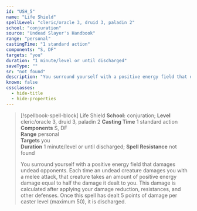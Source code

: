 ```yaml
---
id: "USH_5"
name: "Life Shield"
spellLevel: "cleric/oracle 3, druid 3, paladin 2"
school: "conjuration"
source: "Undead Slayer's Handbook"
range: "personal"
castingTime: "1 standard action"
components: "S, DF"
targets: "you"
duration: "1 minute/level or until discharged"
saveType: ""
sr: "not found"
description: "You surround yourself with a positive energy field that damages undead opponents. Each time an undead creature damages you with a melee attack, that creature takes an amount of positive energy damage equal to half the damage it dealt to you. This damage is calculated after applying your damage reduction, resistances, and other defenses. Once this spell has dealt 5 points of damage per caster level (maximum 50), it is discharged."
known: false
cssclasses:
  - hide-title
  - hide-properties
---
```


> [!spellbook-spell-block] Life Shield
> **School:** conjuration; **Level** cleric/oracle 3, druid 3, paladin 2
> **Casting Time** 1 standard action  
> **Components** S, DF  
> **Range** personal  
> **Targets** you  
> **Duration** 1 minute/level or until discharged; **Spell Resistance** not found
> 
> You surround yourself with a positive energy field that damages undead opponents. Each time an undead creature damages you with a melee attack, that creature takes an amount of positive energy damage equal to half the damage it dealt to you. This damage is calculated after applying your damage reduction, resistances, and other defenses. Once this spell has dealt 5 points of damage per caster level (maximum 50), it is discharged.